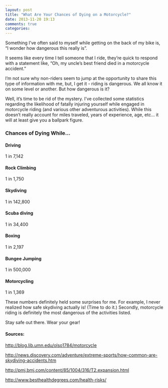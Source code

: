 ```yaml
---
layout: post
title: "What Are Your Chances of Dying on a Motorcycle?"
date: 2013-11-20 19:13
comments: true
categories: 
---
```


<p>Something I’ve often said to myself while getting on the back of my bike is, “I wonder how dangerous this really is”.</p>  

<p>It seems like every time I tell someone that I ride, they’re quick to respond with a statement like, 
“Oh, my uncle’s best friend died in a motorcycle accident.”</p> 

<p>I’m not sure why non-riders seem to jump at the opportunity to share this type of information with me, 
but, I get it - riding is dangerous. We all know it on some level or another. But how dangerous is it?</p>  

<p>Well, it’s time to be rid of the mystery. I’ve collected some statistics regarding the likelihood of 
fatally injuring yourself while engaged in motorcycle riding (and various other adventurous activities). 
While this doesn’t really account for miles traveled, years of experience, age, etc… it will at least give 
you a ballpark figure.</p> 

<h3>Chances of Dying While...</h3>

<h4>Driving</h4>
<p>1 in 7,142</p>

<h4>Rock Climbing</h4>
<p>1 in 1,750</p>

<h4>Skydiving</h4>
<p>1 in 142,800</p>

<h4>Scuba diving</h4> 
<p>1 in 34,400</p>

<h4>Boxing</h4>
<p>1 in 2,197</p>

<h4>Bungee Jumping</h4>
<p>1 in 500,000</p>

<h4>Motorcycling</h4>
<p>1 in 1,369</p>

<p>These numbers definitely held some surprises for me. For example, I never realized how safe skydiving actually is! (Time to do it.) 
Secondly, motorcycle riding is definitely the most dangerous of the activities listed.</p>  

<p>Stay safe out there. Wear your gear!</p> 

<h4>Sources:</h4>
<p><a href="http://blog.lib.umn.edu/olso1784/motorcycle/">http://blog.lib.umn.edu/olso1784/motorcycle</a></p>
<p><a href="http://news.discovery.com/adventure/extreme-sports/how-common-are-skydiving-accidents.htm">http://news.discovery.com/adventure/extreme-sports/how-common-are-skydiving-accidents.htm</a></p>
<p><a href="http://pmj.bmj.com/content/85/1004/316/T2.expansion.html">http://pmj.bmj.com/content/85/1004/316/T2.expansion.html</a></p>
<p><a href="http://www.besthealthdegrees.com/health-risks/">http://www.besthealthdegrees.com/health-risks/</a></p>